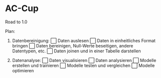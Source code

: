 # AC-Cup

Road to 1.0

Plan:
1. Datenbereinigung: 
    ⬜️ Daten auslesen
    ⬜️ Daten in einheitliches Format bringen
    ⬜️ Daten bereinigen, Null-Werte beseitigen, andere Datentypen, etc.
    ⬜️ Daten joinen und in einer Tabelle darstellen

2. Datenanalyse:
    ⬜️ Daten visualisieren
    ⬜️ Daten analysieren
    ⬜️ Modelle erstellen und trainieren
    ⬜️ Modelle testen und vergleichen
    ⬜️ Modelle optimieren
